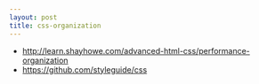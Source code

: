 ```yaml
---
layout: post
title: css-organization
---
```

- <http://learn.shayhowe.com/advanced-html-css/performance-organization>
- <https://github.com/styleguide/css>

